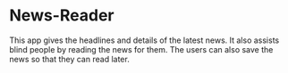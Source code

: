 # News-Reader
This app gives the headlines and details of the latest news. It also assists blind people by reading the news for them. The users can also save the news so that they can read later.


